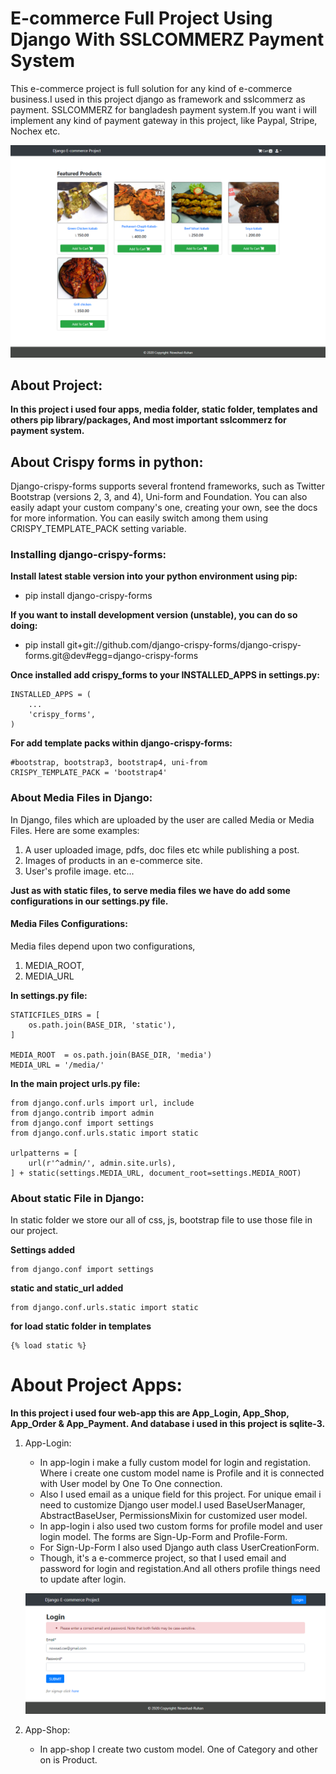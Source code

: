 # E-commerce Full Project Using Django With SSLCOMMERZ Payment System
 This e-commerce project is full solution for any kind of e-commerce business.I used in this project django as framework and sslcommerz as payment. SSLCOMMERZ for bangladesh payment system.If you want i will implement any kind of payment gateway in this project, like Paypal, Stripe, Nochex etc.
 
 ![E-commerce Full Project](https://github.com/NowshadRuhan/E-commerce-Full-Project-Using-Django-With-SSLCOMMERZ-Payment-System/blob/main/home.png?raw=true) 
 
 ## About Project:
**In this project i used  four apps, media folder, static folder, templates and others pip library/packages, And most important sslcommerz for payment system.**

## About Crispy forms in python:
Django-crispy-forms supports several frontend frameworks, such as Twitter Bootstrap (versions 2, 3, and 4), Uni-form and Foundation. You can also easily adapt your custom company's one, creating your own, see the docs for more information. You can easily switch among them using CRISPY_TEMPLATE_PACK setting variable.

### Installing django-crispy-forms:

**Install latest stable version into your python environment using pip:**
- pip install django-crispy-forms

**If you want to install development version (unstable), you can do so doing:**
- pip install git+git://github.com/django-crispy-forms/django-crispy-forms.git@dev#egg=django-crispy-forms


**Once installed add crispy_forms to your INSTALLED_APPS in settings.py:**
```
INSTALLED_APPS = (
    ...
    'crispy_forms',
)
```
**For add template packs within django-crispy-forms:**
```
#bootstrap, bootstrap3, bootstrap4, uni-from
CRISPY_TEMPLATE_PACK = 'bootstrap4'
```

### About Media Files in Django:
In Django, files which are uploaded by the user are called Media or Media Files. Here are some examples:
1. A user uploaded image, pdfs, doc files etc while publishing a post.
2. Images of products in an e-commerce site.
3. User's profile image. etc...

**Just as with static files, to serve media files we have do add some configurations in our settings.py file.**

#### Media Files Configurations:
Media files depend upon two configurations,
1. MEDIA_ROOT,
2. MEDIA_URL

**In settings.py file:**
```
STATICFILES_DIRS = [
    os.path.join(BASE_DIR, 'static'),
]

MEDIA_ROOT  = os.path.join(BASE_DIR, 'media')
MEDIA_URL = '/media/'
```

**In the main project urls.py file:**
```
from django.conf.urls import url, include
from django.contrib import admin
from django.conf import settings
from django.conf.urls.static import static

urlpatterns = [
    url(r'^admin/', admin.site.urls),
] + static(settings.MEDIA_URL, document_root=settings.MEDIA_ROOT)
```
### About static File in Django:
In static folder we store our all of css, js, bootstrap file to use those file in our project.

**Settings added**
```
from django.conf import settings
```
**static and static_url added**
```
from django.conf.urls.static import static
```

**for load static folder in templates**
```
{% load static %}
```
# About Project Apps:
   **In this project i used four web-app this are App_Login, App_Shop, App_Order & App_Payment. And database i used in this project is sqlite-3.**
   
1. App-Login:
   - In app-login i make a fully custom model for login and registation. Where i create one custom model name is Profile and it is connected with User model by One To One connection. 
   - Also  I used email as a unique field for this project. For unique email i need to customize Django user model.I used BaseUserManager, AbstractBaseUser, PermissionsMixin for customized user model.
   - In app-login i also used two custom forms for profile model and user login model. The forms are Sign-Up-Form and Profile-Form.
   - For Sign-Up-Form I also used Django auth class UserCreationForm.
   - Though, it's a e-commerce project, so that I used email and password for login and registation.And all others profile things need to update after login.
   
    ![E-commerce Full Project](https://github.com/NowshadRuhan/E-commerce-Full-Project-Using-Django-With-SSLCOMMERZ-Payment-System/blob/main/e-commerce-login-auth.png?raw=true) 
   
2. App-Shop:
   - In app-shop I create two custom model. One of Category and other on is Product.
   
    
   
   
   
   
